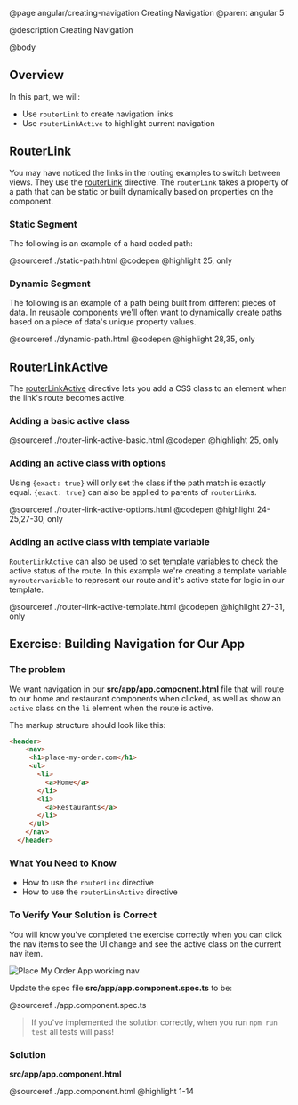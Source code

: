@page angular/creating-navigation Creating Navigation
@parent angular 5

@description Creating Navigation

@body

## Overview

In this part, we will:

- Use `routerLink` to create navigation links
- Use `routerLinkActive` to highlight current navigation

## RouterLink

You may have noticed the links in the routing examples to switch between views. They use the <a href="https://angular.io/api/router/RouterLink" target="\_blank">routerLink</a> directive. The `routerLink` takes a property of a path that can be static or built dynamically based on properties on the component.  

### Static Segment

The following is an example of a hard coded path:

@sourceref ./static-path.html
@codepen
@highlight 25, only

### Dynamic Segment

The following is an example of a path being built from different pieces of data. In reusable components we'll often want to dynamically create paths based on a piece of data's unique property values. 

@sourceref ./dynamic-path.html
@codepen
@highlight 28,35, only

## RouterLinkActive

The <a href="https://angular.io/api/router/RouterLinkActive" target="\_blank">routerLinkActive</a> directive lets you add a CSS class to an element when the link's route becomes active.

### Adding a basic active class

@sourceref ./router-link-active-basic.html
@codepen
@highlight 25, only

### Adding an active class with options

Using `{exact: true}` will only set the class if the path match is exactly equal. `{exact: true}` can also be applied to parents of `routerLink`s.

@sourceref ./router-link-active-options.html
@codepen
@highlight 24-25,27-30, only

### Adding an active class with template variable

`RouterLinkActive` can also be used to set <a href="https://angular.io/api/router/RouterLinkActive#template-variable-references" target="\_blank">template variables</a> to check the active status of the route. In this example we're creating a template variable `myroutervariable` to represent our route and it's active state for logic in our template.

@sourceref ./router-link-active-template.html
@codepen
@highlight 27-31, only

## Exercise: Building Navigation for Our App

### The problem

We want navigation in our __src/app/app.component.html__ file that will route to our home and restaurant components when clicked, as well as show an `active` class on the `li` element when the route is active.

The markup structure should look like this:

```html
<header>
    <nav>
     <h1>place-my-order.com</h1>
     <ul>
       <li>
         <a>Home</a>
       </li>
       <li>
         <a>Restaurants</a>
       </li>
     </ul>
    </nav>
  </header>
```

### What You Need to Know

- How to use the `routerLink` directive
- How to use the `routerLinkActive` directive

### To Verify Your Solution is Correct

You will know you've completed the exercise correctly when you can click the nav items to see the UI change and see the active class on the current nav item.

![Place My Order App working nav](../static/img/pmo-working-nav.gif "Place My Order App working nav")


Update the spec file  __src/app/app.component.spec.ts__ to be:

@sourceref ./app.component.spec.ts

> If you've implemented the solution correctly, when you run `npm run test` all tests will pass!

### Solution

__src/app/app.component.html__

@sourceref ./app.component.html
@highlight 1-14
